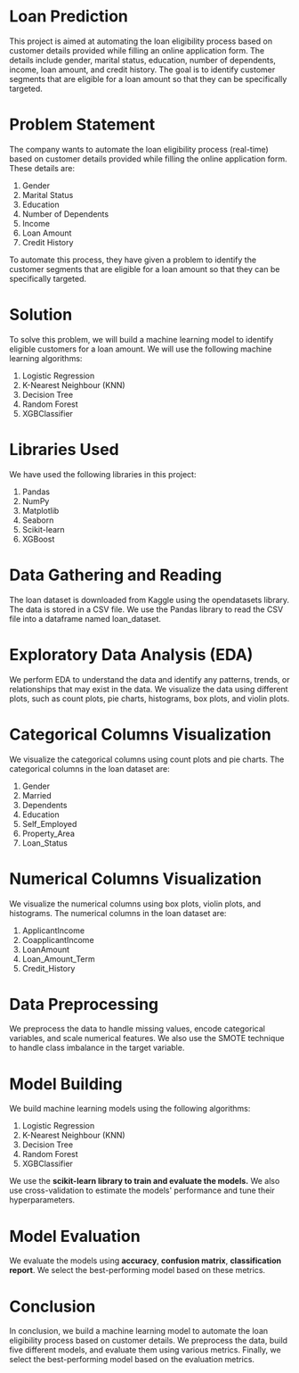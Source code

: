 # Loan Prediction

This project is aimed at automating the loan eligibility process based on customer details provided while filling an online application form. 
The details include gender, marital status, education, number of dependents, income, loan amount, and credit history. The goal is to identify customer segments that are eligible for a loan amount so that they can be specifically targeted.

# Problem Statement

The company wants to automate the loan eligibility process (real-time) based on customer details provided while filling the online application form. These details are:

1. Gender
2. Marital Status
3. Education
4. Number of Dependents
5. Income
6. Loan Amount
7. Credit History

To automate this process, they have given a problem to identify the customer segments that are eligible for a loan amount so that they can be specifically targeted.

# Solution

To solve this problem, we will build a machine learning model to identify eligible customers for a loan amount. We will use the following machine learning algorithms:

1. Logistic Regression
2. K-Nearest Neighbour (KNN)
3. Decision Tree
4. Random Forest
5. XGBClassifier

# Libraries Used

We have used the following libraries in this project:

1. Pandas
2. NumPy
3. Matplotlib
4. Seaborn
5. Scikit-learn
6. XGBoost

# Data Gathering and Reading

The loan dataset is downloaded from Kaggle using the opendatasets library. 
The data is stored in a CSV file.
We use the Pandas library to read the CSV file into a dataframe named loan_dataset.

# Exploratory Data Analysis (EDA)

We perform EDA to understand the data and identify any patterns, trends, or relationships that may exist in the data. 
We visualize the data using different plots, such as count plots, pie charts, histograms, box plots, and violin plots.

# Categorical Columns Visualization

We visualize the categorical columns using count plots and pie charts. The categorical columns in the loan dataset are:

1. Gender
2. Married
3. Dependents
4. Education
5. Self_Employed
6. Property_Area
7. Loan_Status

# Numerical Columns Visualization

We visualize the numerical columns using box plots, violin plots, and histograms. The numerical columns in the loan dataset are:

1. ApplicantIncome
2. CoapplicantIncome
3. LoanAmount
4. Loan_Amount_Term
5. Credit_History

# Data Preprocessing

We preprocess the data to handle missing values, encode categorical variables, and scale numerical features. 
We also use the SMOTE technique to handle class imbalance in the target variable.

# Model Building

We build machine learning models using the following algorithms:

1. Logistic Regression
2. K-Nearest Neighbour (KNN)
3. Decision Tree
4. Random Forest
5. XGBClassifier

We use the **scikit-learn library to train and evaluate the models.** 
We also use cross-validation to estimate the models' performance and tune their hyperparameters.

# Model Evaluation

We evaluate the models using **accuracy**, **confusion matrix**, **classification report**.
We select the best-performing model based on these metrics.

# Conclusion

In conclusion, we build a machine learning model to automate the loan eligibility process based on customer details. 
We preprocess the data, build five different models, and evaluate them using various metrics. 
Finally, we select the best-performing model based on the evaluation metrics. 

 
